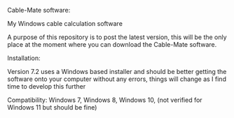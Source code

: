 Cable-Mate software:

My Windows cable calculation software

A purpose of this repository is to post the latest version, this will be the only place at the moment where you can download the Cable-Mate software.

Installation:

 Version 7.2 uses a Windows based installer and should be better getting the software onto your computer without any errors, things will change as I find time to develop this further

Compatibility:
Windows 7, Windows 8,  Windows 10, (not verified for Windows 11 but should be fine)
